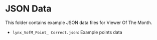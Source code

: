 # JSON Data

This folder contains example JSON data files for Viewer Of The Month.

-  `lynx_VofM_Point_ Correct.json`: Example points data
